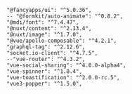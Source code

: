     "@fancyapps/ui": "^5.0.36",
    -- "@formkit/auto-animate": "^0.8.2",
    "@mdi/font": "^7.4.47",
    "@nuxt/content": "^2.13.4",
    "@nuxt/image": "^1.7.0",
    "@vue/apollo-composable": "^4.2.1",
    "graphql-tag": "^2.12.6",
    "socket.io-client": "^4.7.5",
    --"vue-router": "^4.3.2",
    "vue-social-sharing": "^4.0.0-alpha4",
    "vue-spinner": "^1.0.4",
    "vue-toastification": "^2.0.0-rc.5",
    "vue3-popper": "^1.5.0",
